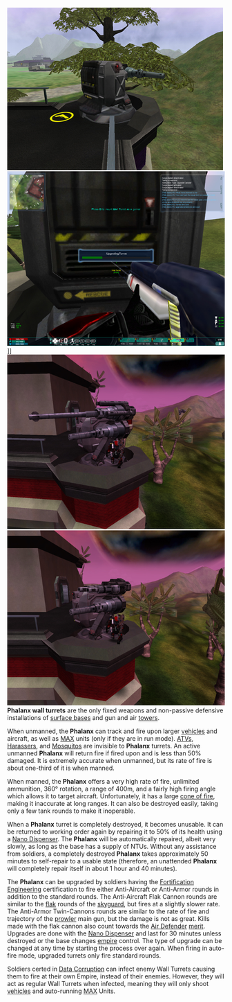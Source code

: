 ![](../images/PSScreenShot0287.jpg "fig:PSScreenShot0287.jpg")
![](../images/UpgradingPhalanx.jpg "fig:UpgradingPhalanx.jpg")\]\]
![](../images/AAPhalanx.jpg "fig:AAPhalanx.jpg")
![](../images/AVPhalanx.jpg "fig:AVPhalanx.jpg") **Phalanx wall turrets** are
the only fixed weapons and non-passive defensive installations of
[surface bases](../locations/Facilities.md#Surface_Bases) and gun and air
[towers](../locations/Towers.md).

When unmanned, the **Phalanx** can track and fire upon larger
[vehicles](../vehicles/Vehicle.md) and aircraft, as well as
[MAX](Mechanized_Assault_Exo-Suit.md) units (only if they are in run mode).
[ATVs](<../certifications/ATV_(Certification).md>),
[Harassers](../vehicles/Harasser.md), and [Mosquitos](../vehicles/Mosquito.md)
are invisible to **Phalanx** turrets. An active unmanned **Phalanx** will return
fire if fired upon and is less than 50% damaged. It is extremely accurate when
unmanned, but its rate of fire is about one-third of it is when manned.

When manned, the **Phalanx** offers a very high rate of fire, unlimited
ammunition, 360° rotation, a range of 400m, and a fairly high firing angle which
allows it to target aircraft. Unfortunately, it has a large
[cone of fire](../etc/Cone_of_fire.md), making it inaccurate at long ranges. It
can also be destroyed easily, taking only a few tank rounds to make it
inoperable.

When a **Phalanx** turret is completely destroyed, it becomes unusable. It can
be returned to working order again by repairing it to 50% of its health using a
[Nano Dispenser](../weapons/Nano_Dispenser.md). The **Phalanx** will be
automatically repaired, albeit very slowly, as long as the base has a supply of
NTUs. Without any assistance from soldiers, a completely destroyed **Phalanx**
takes approximately 50 minutes to self-repair to a usable state (therefore, an
unattended **Phalanx** will completely repair itself in about 1 hour and 40
minutes).

The **Phalanx** can be upgraded by soldiers having the
[Fortification Engineering](../certifications/Fortification_Engineering.md)
certification to fire either Anti-Aircraft or Anti-Armor rounds in addition to
the standard rounds. The Anti-Aircraft Flak Cannon rounds are similar to the
[flak](../weapons/Flak.md) rounds of the [skyguard](Skyguard.md), but fires at a
slightly slower rate. The Anti-Armor Twin-Cannons rounds are similar to the rate
of fire and trajectory of the [prowler](../Prowler.md) main gun, but the damage
is not as great. Kills made with the flak cannon also count towards the
[Air Defender](../merits/Air_Defender.md)
[merit](../merits/Merit_Commendations.md). Upgrades are done with the
[Nano Dispenser](../weapons/Nano_Dispenser.md) and last for 30 minutes unless
destroyed or the base changes [empire](../terminology/Empire.md) control. The
type of upgrade can be changed at any time by starting the process over again.
When firing in auto-fire mode, upgraded turrets only fire standard rounds.

Soldiers certed in [Data Corruption](../certifications/Data_Corruption.md) can
infect enemy Wall Turrets causing them to fire at their own Empire, instead of
their enemies. However, they will act as regular Wall Turrets when infected,
meaning they will only shoot [vehicles](../vehicles/Vehicle.md) and auto-running
[MAX](Mechanized_Assault_Exo-Suit.md) Units.

<!--[Category:Game Items](Category:Game_Items.md)-->
